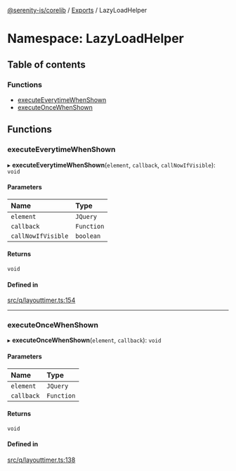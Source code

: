 [@serenity-is/corelib](../README.md) / [Exports](../modules.md) / LazyLoadHelper

# Namespace: LazyLoadHelper

## Table of contents

### Functions

- [executeEverytimeWhenShown](LazyLoadHelper.md#executeeverytimewhenshown)
- [executeOnceWhenShown](LazyLoadHelper.md#executeoncewhenshown)

## Functions

### executeEverytimeWhenShown

▸ **executeEverytimeWhenShown**(`element`, `callback`, `callNowIfVisible`): `void`

#### Parameters

| Name | Type |
| :------ | :------ |
| `element` | `JQuery` |
| `callback` | `Function` |
| `callNowIfVisible` | `boolean` |

#### Returns

`void`

#### Defined in

[src/q/layouttimer.ts:154](https://github.com/serenity-is/serenity/blob/master/packages/corelib/src/q/layouttimer.ts#L154)

___

### executeOnceWhenShown

▸ **executeOnceWhenShown**(`element`, `callback`): `void`

#### Parameters

| Name | Type |
| :------ | :------ |
| `element` | `JQuery` |
| `callback` | `Function` |

#### Returns

`void`

#### Defined in

[src/q/layouttimer.ts:138](https://github.com/serenity-is/serenity/blob/master/packages/corelib/src/q/layouttimer.ts#L138)
